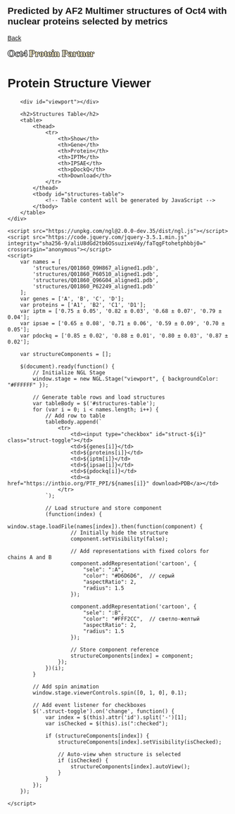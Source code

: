 ## Predicted by AF2 Multimer structures of Oct4 with nuclear proteins selected by metrics
[Back](https://intbio.org/PTF_PPI/)

<html lang="en">
<head>
    <meta charset="UTF-8">
    <meta name="viewport" content="width=device-width, initial-scale=1.0">
    <title>Protein Structure Viewer</title>
    <style>
        body {
            font-family: Arial, sans-serif;
            margin: 20px;
        }
        #viewport {
            width: 100%;
            height: 500px;
            border: 1px solid #ddd;
            margin-bottom: 20px;
        }
        table {
            width: 100%;
            border-collapse: collapse;
        }
        th, td {
            border: 1px solid #ddd;
            padding: 8px;
            text-align: left;
        }
        th {
            background-color: #f2f2f2;
        }
        tr:nth-child(even) {
            background-color: #f9f9f9;
        }
        .container {
            max-width: 1200px;
            margin: 0 auto;
        }
    </style>
</head>
<body>
    <p style="color:#D6D6D6;font-size:22px;font-family:verdana;font-weight: bold;text-shadow: -1px 0 black, 0 1px black, 1px 0 black, 0 -1px black;display: inline">Oct4</p>
    <p style="color:#FFF2CC;font-size:22px;font-family:verdana;font-weight: bold;text-shadow: -1px 0 black, 0 1px black, 1px 0 black, 0 -1px black;display: inline">Protein Partner</p>
    <div class="container">
        <h1>Protein Structure Viewer</h1>
        
        <div id="viewport"></div>
        
        <h2>Structures Table</h2>
        <table>
            <thead>
                <tr>
                    <th>Show</th>
                    <th>Gene</th>
                    <th>Protein</th>
                    <th>IPTM</th>
                    <th>IPSAE</th>
                    <th>pDockQ</th>
                    <th>Download</th>
                </tr>
            </thead>
            <tbody id="structures-table">
                <!-- Table content will be generated by JavaScript -->
            </tbody>
        </table>
    </div>

    <script src="https://unpkg.com/ngl@2.0.0-dev.35/dist/ngl.js"></script>
    <script src="https://code.jquery.com/jquery-3.5.1.min.js" integrity="sha256-9/aliU8dGd2tb6OSsuzixeV4y/faTqgFtohetphbbj0=" crossorigin="anonymous"></script>
    <script>
        var names = [
            'structures/Q01860_Q9H867_aligned1.pdb',
            'structures/Q01860_P60510_aligned1.pdb',
            'structures/Q01860_Q96G04_aligned1.pdb',
            'structures/Q01860_P62249_aligned1.pdb'
        ];
        var genes = ['A', 'B', 'C', 'D'];
        var proteins = ['A1', 'B2', 'C1', 'D1'];
        var iptm = ['0.75 ± 0.05', '0.82 ± 0.03', '0.68 ± 0.07', '0.79 ± 0.04'];
        var ipsae = ['0.65 ± 0.08', '0.71 ± 0.06', '0.59 ± 0.09', '0.70 ± 0.05'];
        var pdockq = ['0.85 ± 0.02', '0.88 ± 0.01', '0.80 ± 0.03', '0.87 ± 0.02'];
        
        var structureComponents = [];

        $(document).ready(function() {
            // Initialize NGL Stage
            window.stage = new NGL.Stage("viewport", { backgroundColor: "#FFFFFF" });
            
            // Generate table rows and load structures
            var tableBody = $('#structures-table');
            for (var i = 0; i < names.length; i++) {
                // Add row to table
                tableBody.append(`
                    <tr>
                        <td><input type="checkbox" id="struct-${i}" class="struct-toggle"></td>
                        <td>${genes[i]}</td>
                        <td>${proteins[i]}</td>
                        <td>${iptm[i]}</td>
                        <td>${ipsae[i]}</td>
                        <td>${pdockq[i]}</td>
                        <td><a href="https://intbio.org/PTF_PPI/${names[i]}" download>PDB</a></td>
                    </tr>
                `);
                
                // Load structure and store component
                (function(index) {
                    window.stage.loadFile(names[index]).then(function(component) {
                        // Initially hide the structure
                        component.setVisibility(false);
                        
                        // Add representations with fixed colors for chains A and B
                        component.addRepresentation('cartoon', {
                            "sele": ":A",
                            "color": "#D6D6D6",  // серый
                            "aspectRatio": 2,
                            "radius": 1.5
                        });
                        
                        component.addRepresentation('cartoon', {
                            "sele": ":B",
                            "color": "#FFF2CC",  // светло-желтый
                            "aspectRatio": 2,
                            "radius": 1.5
                        });
                        
                        // Store component reference
                        structureComponents[index] = component;
                    });
                })(i);
            }

            // Add spin animation
            window.stage.viewerControls.spin([0, 1, 0], 0.1);

            // Add event listener for checkboxes
            $('.struct-toggle').on('change', function() {
                var index = $(this).attr('id').split('-')[1];
                var isChecked = $(this).is(":checked");
                
                if (structureComponents[index]) {
                    structureComponents[index].setVisibility(isChecked);
                    
                    // Auto-view when structure is selected
                    if (isChecked) {
                        structureComponents[index].autoView();
                    }
                }
            });
        });
        
    </script>
</body>
</html>
